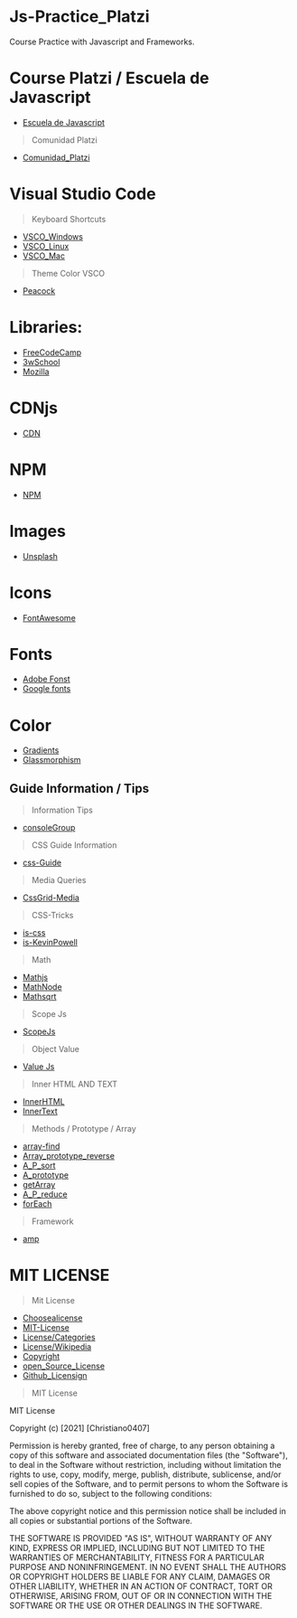 # Js-Practice_Platzi
Course Practice with Javascript and Frameworks. 

# Course Platzi / Escuela de Javascript
- [Escuela de Javascript](https://platzi.com/escuela-javascript/)
> Comunidad Platzi
- [Comunidad_Platzi](https://github.com/platzi/)

# Visual Studio Code 
> Keyboard Shortcuts
- [VSCO_Windows](https://code.visualstudio.com/shortcuts/keyboard-shortcuts-windows.pdf)
- [VSCO_Linux](https://code.visualstudio.com/shortcuts/keyboard-shortcuts-linux.pdf)
- [VSCO_Mac](https://code.visualstudio.com/shortcuts/keyboard-shortcuts-macos.pdf)
> Theme Color VSCO
- [Peacock](https://www.peacockcode.dev/guide/#quick-usage)

# Libraries:
- [FreeCodeCamp](https://www.freecodecamp.org/)
- [3wSchool](https://www.w3schools.com/js/default.asp)
- [Mozilla](https://developer.mozilla.org/en-US/docs/Web/API)
# CDNjs
- [CDN](https://cdnjs.com/)
# NPM
- [NPM](https://www.npmjs.com/)
# Images
- [Unsplash](https://unsplash.com/)
# Icons 
- [FontAwesome](https://fontawesome.com/)
# Fonts
- [Adobe Fonst](https://fonts.adobe.com/)
- [Google fonts](https://fonts.google.com/)

# Color
- [Gradients](https://cssgradient.io/gradient-backgrounds/)
- [Glassmorphism](https://glassmorphism.com/)

## Guide Information / Tips
> Information Tips
- [consoleGroup](https://developer.mozilla.org/en-US/docs/Web/API/Console/group)
> CSS Guide Information
- [css-Guide](https://css-tricks.com/)
> Media Queries
- [CssGrid-Media](https://www.youtube.com/watch?v=El0OJ6h_2ZI&t=534s)
> CSS-Tricks
- [is-css](https://css-tricks.com/almanac/selectors/i/is/)
- [is-KevinPowell](https://www.youtube.com/watch?v=McC4QkCvbaY)
> Math
- [Mathjs](https://developer.mozilla.org/es/docs/Web/JavaScript/Reference/Global_Objects/Math)
- [MathNode](https://mathjs.org/)
- [Mathsqrt](https://developer.mozilla.org/en-US/docs/Web/JavaScript/Reference/Global_Objects/Math/sqrt)
> Scope Js
- [ScopeJs](https://developer.mozilla.org/es/docs/Glossary/Scope)
> Object Value
- [Value Js](https://developer.mozilla.org/es/docs/Web/JavaScript/Reference/Global_Objects/Object/values)
> Inner HTML AND TEXT
- [InnerHTML](https://developer.mozilla.org/es/docs/Web/API/Element/innerHTML)
- [InnerText](https://developer.mozilla.org/es/docs/Web/API/HTMLElement/innerText)
> Methods / Prototype / Array
- [array-find](https://developer.mozilla.org/es/docs/Web/JavaScript/Reference/Global_Objects/Array/find)
- [Array_prototype_reverse](https://developer.mozilla.org/es/docs/Web/JavaScript/Reference/Global_Objects/Array/reverse)
- [A_P_sort](https://developer.mozilla.org/es/docs/Web/JavaScript/Reference/Global_Objects/Array/sort)
- [A_prototype](https://developer.mozilla.org/es/docs/Web/JavaScript/Reference/Global_Objects/Array/@@iterator)
- [getArray](https://developer.mozilla.org/es/docs/Web/JavaScript/Reference/Global_Objects/Array/@@species)
- [A_P_reduce](https://developer.mozilla.org/es/docs/Web/JavaScript/Reference/Global_Objects/Array/Reduce)
- [forEach](https://developer.mozilla.org/es/docs/Web/JavaScript/Reference/Global_Objects/Array/forEach)

> Framework
- [amp](https://amp.dev/es/)

# MIT LICENSE
> Mit License 
- [Choosealicense](https://choosealicense.com/)
- [MIT-License](https://choosealicense.com/licenses/mit/)
- [License/Categories](https://www.youtube.com/watch?v=eWtjgfzpt6Y)
- [License/Wikipedia](https://es.wikipedia.org/wiki/Licencia_de_software)
- [Copyright](https://es.wikipedia.org/wiki/Derecho_de_autor)
- [open_Source_License](https://gist.github.com/nicolasdao/a7adda51f2f185e8d2700e1573d8a633)
- [Github_Licensign](https://docs.github.com/en/github/creating-cloning-and-archiving-repositories/creating-a-repository-on-github/licensing-a-repository)

> MIT License 

MIT License

Copyright (c) [2021] [Christiano0407]

Permission is hereby granted, free of charge, to any person obtaining a copy of this software and associated documentation files (the "Software"), to deal in the Software without restriction, including without limitation the rights to use, copy, modify, merge, publish, distribute, sublicense, and/or sell copies of the Software, and to permit persons to whom the Software is furnished to do so, subject to the following conditions:

The above copyright notice and this permission notice shall be included in all copies or substantial portions of the Software.

THE SOFTWARE IS PROVIDED "AS IS", WITHOUT WARRANTY OF ANY KIND, EXPRESS OR IMPLIED, INCLUDING BUT NOT LIMITED TO THE WARRANTIES OF MERCHANTABILITY, FITNESS FOR A PARTICULAR PURPOSE AND NONINFRINGEMENT. IN NO EVENT SHALL THE AUTHORS OR COPYRIGHT HOLDERS BE LIABLE FOR ANY CLAIM, DAMAGES OR OTHER LIABILITY, WHETHER IN AN ACTION OF CONTRACT, TORT OR OTHERWISE, ARISING FROM, OUT OF OR IN CONNECTION WITH THE SOFTWARE OR THE USE OR OTHER DEALINGS IN THE SOFTWARE.